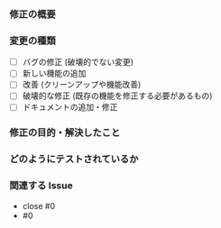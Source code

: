 ### 修正の概要
<!--　
    XXの機能を作成した
    UIの修正であればスクリーンショットがあるとわかりやすい
-->
<!--
|before| after |
|---|-------|
|||
-->

### 変更の種類
- [ ] バグの修正 (破壊的でない変更)
- [ ] 新しい機能の追加
- [ ] 改善 (クリーンアップや機能改善)
- [ ] 破壊的な修正 (既存の機能を修正する必要があるもの)
- [ ] ドキュメントの追加・修正

### 修正の目的・解決したこと
<!--　YYの操作を行いやすくするため -->

### どのようにテストされているか
<!--　単体テストを作成した -->

### 関連する Issue
- close #0
- #0

